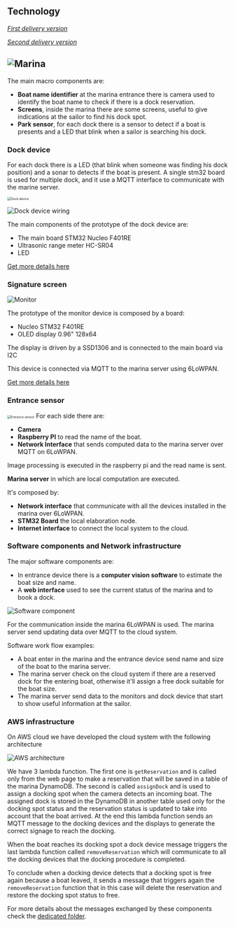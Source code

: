 ## Technology

*[First delivery version](https://github.com/kernel-machine/IoTGroupProject/tree/first_assignment/Technology.md)*

*[Second delivery version](https://github.com/kernel-machine/IoTGroupProject/tree/second_assignment/Technology.md)*

## ![Marina](resources/images/harbour.png)

The main macro components are:

- **Boat name identifier** at the marina entrance there is camera used to identify the boat name to check if there is a dock reservation.
- **Screens**, inside the marina there are some screens, useful to give indications at the sailor to find his dock spot.
- **Park sensor**, for each dock there is a sensor to detect if a boat is presents and a LED that blink when a sailor is searching his dock.

### Dock device

For each dock there is a LED (that blink when someone was finding his dock position) and a sonar to detects if the boat is present.
A single stm32 board is used for multiple dock, and it use a MQTT interface to communicate with the marine server.

<img src="resources/images/dock_device.png" alt="Dock device" style="zoom: 50%;" />

![Dock device wiring](resources/images/dock_device_connection.png)

The main components of the prototype of the dock device are:

- The main board STM32 Nucleo F401RE
- Ultrasonic range meter HC-SR04
- LED

[Get more details here](src/Devices/DockDevice)

### Signature screen

![Monitor](resources/images/Monitor%20connection.png)

The prototype of the monitor device is composed by a board:

- Nucleo STM32 F401RE
- OLED display 0.96" 128x64 

The display is driven by a SSD1306 and is connected to the main board via I2C 

This device is connected via MQTT to the marina server using 6LoWPAN.

[Get more details here](src/Devices/MonitorDevice)

### Entrance sensor

<img src="resources/images/entrance_device.png" alt="Entrance sensor" style="zoom:50%;" />
For each side there are:

- **Camera** 
- **Raspberry PI** to read the name of the boat.
- **Network Interface** that sends computed data to the marina server over MQTT on 6LoWPAN.

Image processing is executed in the raspberry pi and the read name is sent.

**Marina server** in which are local computation are executed.

It's composed by:

- **Network interface** that communicate with all the devices installed in the marina over 6LoWPAN.
- **STM32 Board** the local elaboration node.
- **Internet interface** to connect the local system to the cloud.

### Software components and Network infrastructure

The major software components are:

- In entrance device there is a **computer vision software** to estimate the boat size and name.
- A **web interface**  used to see the current status of the marina and to book a dock.

![Software component](resources/images/network_infrastructure.png)

For the communication inside the marina 6LoWPAN is used.
The marina server send updating data over MQTT to the cloud system.

Software work flow examples:

- A boat enter in the marina and the entrance device send name and size of the boat to the marina server.
- The marina server check on the cloud system if there are a reserved dock for the entering boat, otherwise it'll assign a free dock suitable for the boat size.
- The marina server send data to the monitors and dock device that start to show useful information at the sailor.

### AWS infrastructure

On AWS cloud we have developed the cloud system with the following architecture

![AWS architecture](resources/images/architecture.png)

We have 3 lambda function. The first one is `getReservation` and is called only from the web page to make a reservation that will be saved in a table of the marina DynamoDB. The second is called `assignDock` and is used to assign a docking spot when the camera detects an incoming boat. The assigned dock is stored in the DynamoDB in another table used only for the docking spot status and the reservation status is updated to take into account that the boat arrived. At the end this lambda function sends an MQTT message to the docking devices and the displays to generate the correct signage to reach the docking.

When the boat reaches its docking spot a dock device message triggers the last lambda function called `removeReservation` which will communicate to all the docking devices that the docking procedure is completed.

To conclude when a docking device detects that a docking spot is free again because a boat leaved, it sends a message that triggers again the `removeReservation` function that in this case will delete the reservation and restore the docking spot status to free.

For more details about the messages exchanged by these components check the [dedicated folder](src/AWS).